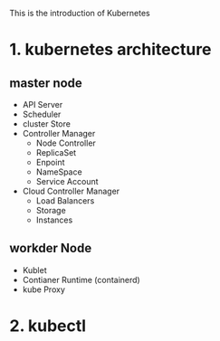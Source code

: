 This is the introduction of Kubernetes

# 1. kubernetes architecture
## master node
   * API Server
   * Scheduler
   * cluster Store
   * Controller Manager
        * Node Controller
        * ReplicaSet
        * Enpoint
        * NameSpace
        * Service Account
   * Cloud Controller Manager
        * Load Balancers
        * Storage
        * Instances

## workder Node
   * Kublet
   * Contianer Runtime (containerd)
   * kube Proxy

# 2. kubectl